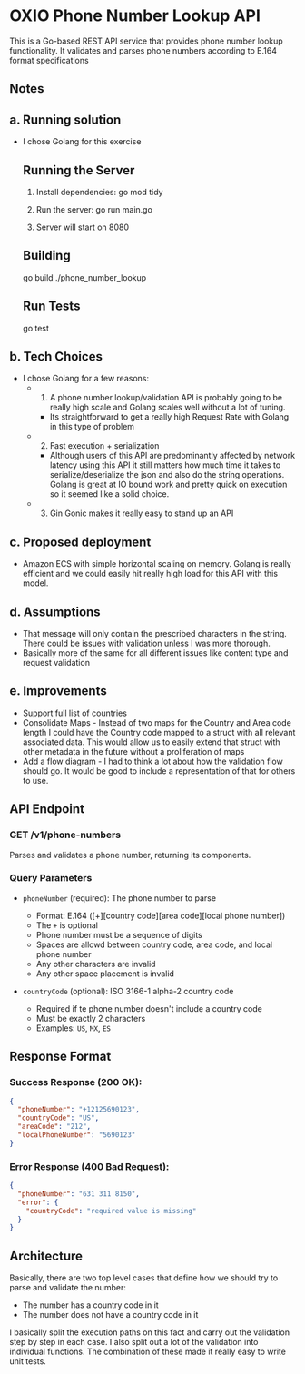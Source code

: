 # OXIO Phone Number Lookup API

This is a Go-based REST API service that provides phone number lookup functionality. It validates and parses phone numbers according to E.164 format specifications

## Notes

## a. Running solution

- I chose Golang for this exercise

  ## Running the Server

  1. Install dependencies:
     go mod tidy

  2. Run the server:
     go run main.go

  3. Server will start on 8080

  ## Building

  go build
  ./phone_number_lookup

  ## Run Tests

  go test

## b. Tech Choices

- I chose Golang for a few reasons:
  - 1. A phone number lookup/validation API is probably going to be really high scale and Golang scales well without a lot of tuning.
    - Its straightforward to get a really high Request Rate with Golang in this type of problem
  - 2. Fast execution + serialization
    - Although users of this API are predominantly affected by network latency using this API it still matters how much time it takes
      to serialize/deserialize the json and also do the string operations. Golang is great at IO bound work and pretty quick on execution
      so it seemed like a solid choice.
  - 3. Gin Gonic makes it really easy to stand up an API

## c. Proposed deployment

- Amazon ECS with simple horizontal scaling on memory. Golang is really efficient and we could easily hit really high load for this API with this model.

## d. Assumptions

- That message will only contain the prescribed characters in the string. There could be issues with validation unless I was more thorough.
- Basically more of the same for all different issues like content type and request validation

## e. Improvements

- Support full list of countries
- Consolidate Maps - Instead of two maps for the Country and Area code length I could have the Country code mapped to a struct with all relevant associated data.
  This would allow us to easily extend that struct with other metadata in the future without a proliferation of maps
- Add a flow diagram - I had to think a lot about how the validation flow should go. It would be good to include a representation of that for others to use.

## API Endpoint

### GET /v1/phone-numbers

Parses and validates a phone number, returning its components.

### Query Parameters

- `phoneNumber` (required): The phone number to parse

  - Format: E.164 ([+][country code][area code][local phone number])
  - The `+` is optional
  - Phone number must be a sequence of digits
  - Spaces are allowd between country code, area code, and local phone number
  - Any other characters are invalid
  - Any other space placement is invalid

- `countryCode` (optional): ISO 3166-1 alpha-2 country code
  - Required if te phone number doesn't include a country code
  - Must be exactly 2 characters
  - Examples: `US`, `MX`, `ES`

## Response Format

### Success Response (200 OK):

```json
{
  "phoneNumber": "+12125690123",
  "countryCode": "US",
  "areaCode": "212",
  "localPhoneNumber": "5690123"
}
```

### Error Response (400 Bad Request):

```json
{
  "phoneNumber": "631 311 8150",
  "error": {
    "countryCode": "required value is missing"
  }
}
```

## Architecture

Basically, there are two top level cases that define how we should try to parse and validate the number:

- The number has a country code in it
- The number does not have a country code in it

I basically split the execution paths on this fact and carry out the validation step by step in each case. I also split out a lot of the validation into individual functions.
The combination of these made it really easy to write unit tests.
